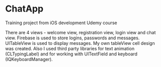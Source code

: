 # ChatApp
Training project from iOS development Udemy course

There are 4 views - welcome view, registration view, login view and chat view.
Firebase is used to store logins, passwords and messages.
UITableView is used to display messages. My own tableView cell design was created.
Also I used third party libraries for text animation (CLTypingLabel) and for working with UITextField and keyboard (IQKeyboardManager).

